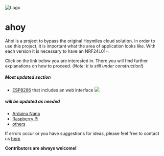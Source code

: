 ![Logo](https://github.com/grindylow/ahoy/blob/main/doc/logo1_small.png?raw=true)

# ahoy
Ahoi is a project to bypass the original Hoymiles cloud solution.
In order to use this project, it is important what the area of ​​​​application looks like.
With each version it is necessary to have an NRF24L01+.

Click on the link below you are interested in. 
There you will find further explanations on how to proceed. (*Note: It is still under construction!*)

##### Most updated section
- [ESP8266](tools/esp8266/) that includes an web interface ![](../../actions/workflows/compile_esp8266.yml/badge.svg)

##### will be updated as needed
- [Arduino Nano](tools/nano/NRF24_SendRcv/)
- [Raspberry Pi](tools/rpi/)
- [others](tools/nano/NRF24_SendRcv/)

If errors occur or you have suggestions for ideas, please feel free to contact us [here](https://github.com/grindylow/ahoy/issues).

**Contributors are always welcome!**
